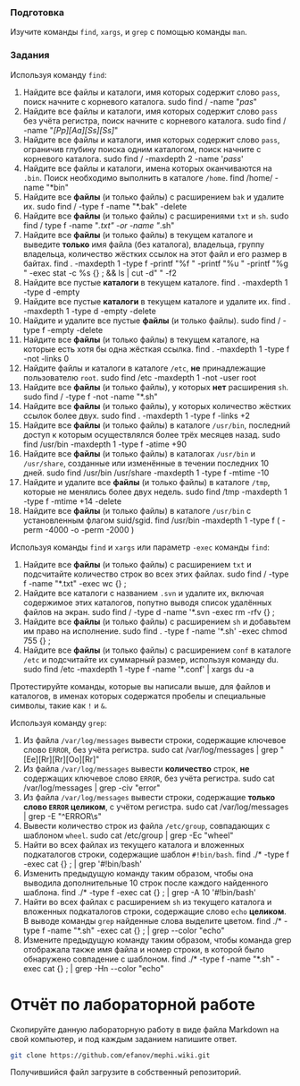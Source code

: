 ### Подготовка

Изучите команды `find`, `xargs`, и `grep` с помощью команды `man`.

### Задания

Используя команду `find`:

1. Найдите все файлы и каталоги, имя которых содержит слово `pass`, поиск начните с корневого каталога.
sudo find / -name "*pas*"
1. Найдите все файлы и каталоги, имя которых содержит слово `pass` без учёта регистра, поиск начните с корневого каталога.
sudo find / -name "*[Pp][Aa][Ss][Ss]*"
1. Найдите все файлы и каталоги, имя которых содержит слово `pass`, ограничив глубину поиска одним каталогом, поиск начните с корневого каталога.
sudo find / -maxdepth 2 -name '*pass*'
1. Найдите все файлы и каталоги, имена которых оканчиваются на `.bin`. Поиск необходимо выполнить в каталоге `/home`.
find /home/ -name "*bin"
1. Найдите все **файлы** (и только файлы) с расширением `bak` и удалите их.
sudo find / -type f -name "*.bak" -delete
1. Найдите все **файлы** (и только файлы) с расширениями `txt` и `sh`.
sudo find / type f -name "*.txt" -or -name "*.sh"
1. Найдите все **файлы** (и только файлы) в текущем каталоге и выведите **только** имя файла (без каталога), владельца, группу владельца, количество жёстких ссылок на этот файл и его размер в байтах.
find . -maxdepth 1 -type f -printf "%f " -printf "%u " -printf "%g " -exec stat -c %s {} \; && ls | cut -d" " -f2
1. Найдите все пустые **каталоги** в текущем каталоге.
find . -maxdepth 1 -type d -empty
1. Найдите все пустые **каталоги** в текущем каталоге и удалите их.
find . -maxdepth 1 -type d -empty -delete
1. Найдите и удалите все пустые **файлы** (и только файлы).
sudo find / -type f -empty -delete
1. Найдите все **файлы** (и только файлы) в текущем каталоге, на которые есть хотя бы одна жёсткая ссылка.
find . -maxdepth 1 -type f -not -links 0
1. Найдите файлы и каталоги в каталоге `/etc`, **не** принадлежащие пользователю `root`.
sudo find /etc -maxdepth 1 -not -user root
1. Найдите все **файлы** (и только файлы), у которых **нет** расширения `sh`.
sudo find / -type f -not -name "*.sh"
1. Найдите все **файлы** (и только файлы), у которых количество жёстких ссылок более двух.
sudo find . -maxdepth 1 -type f -links +2
1. Найдите все **файлы** (и только файлы) в каталоге `/usr/bin`, последний доступ к которым осуществлялся более трёх месяцев назад.
sudo find /usr/bin -maxdepth 1 -type f -atime +90
1. Найдите все **файлы** (и только файлы) в каталогах `/usr/bin` и `/usr/share`, созданные или изменённые в течении последних 10 дней.
sudo find /usr/bin /usr/share -maxdepth 1 -type f -mtime -10
1. Найдите и удалите все **файлы** (и только файлы) в каталоге `/tmp`, которые не менялись более двух недель.
sudo find /tmp -maxdepth 1 -type f -mtime +14 -delete
1. Найдите все **файлы** (и только файлы) в каталоге `/usr/bin` с установленным флагом suid/sgid.
find /usr/bin -maxdepth 1 -type f \( -perm -4000 -o -perm -2000 \)

Используя команды `find` и `xargs` или параметр `-exec` команды `find`:

1. Найдите все **файлы** (и только файлы) с расширением `txt` и подсчитайте количество строк во всех этих файлах.
sudo find / -type f -name "*.txt" -exec wc {} \;
1. Найдите все каталоги с названием `.svn` и удалите их, включая содержимое этих каталогов, попутно выводя список удалённых файлов на экран.
sudo find / -type d -name '*.svn -exec rm -rfv {} \;
1. Найдите все **файлы** (и только файлы) с расширением `sh` и добавьтем им право на исполнение.
sudo find . -type f -name '*.sh' -exec chmod 755 {} \;
1. Найдите все **файлы** (и только файлы) с расширением `conf` в каталоге `/etc` и подсчитайте их суммарный размер, используя команду du.
sudo find /etc -maxdepth 1 -type f -name '*.conf' | xargs du -a

Протестируйте команды, которые вы написали выше, для файлов и каталогов, в именах которых содержатся пробелы и специальные символы, такие как `!` и `&`.

Используя команду `grep`:

1. Из файла `/var/log/messages` вывести строки, содержащие ключевое слово `ERROR`, без учёта регистра.
sudo cat /var/log/messages | grep "[Ee][Rr][Rr][Oo][Rr]"
1. Из файла `/var/log/messages` вывести **количество** строк, **не** содержащих ключевое слово `ERROR`, без учёта регистра.
sudo cat /var/log/messages | grep -civ "error"
1. Из файла `/var/log/messages` вывести строки, содержащие **только слово `ERROR` целиком**, с учётом регистра.
sudo cat /var/log/messages | grep -E "^ERROR\s"
1. Вывести количество строк из файла `/etc/group`, совпадающих с шаблоном `wheel`.
sudo cat /etc/group | grep -Ec "wheel"
1. Найти во всех файлах из текущего каталога и вложенных подкаталогов строки, содержащие шаблон `#!bin/bash`.
find ./* -type f -exec cat {} \; | grep '#!bin/bash'
1. Изменить предыдущую команду таким образом, чтобы она выводила дополнительные 10 строк после каждого найденного шаблона.
find ./* -type f -exec cat {} \; | grep -A 10 '#!bin/bash'
1. Найти во всех файлах с расширением `sh` из текущего каталога и вложенных подкаталогов строки, содержащие слово `echo` **целиком**. В выводе команды `grep` найденные слова выделите цветом.
find ./* -type f -name "*.sh" -exec cat {} \; | grep --color "echo"
1. Измените предыдущую команду таким образом, чтобы команда grep отображала также имя файла и номер строки, в которой было обнаружено совпадение с шаблоном.
find ./* -type f -name "*.sh" -exec cat {} \; | grep -Hn --color "echo"

# Отчёт по лабораторной работе

Скопируйте данную лабораторную работу в виде файла Markdown на свой компьютер, и под каждым заданием напишите ответ.

```sh
git clone https://github.com/efanov/mephi.wiki.git
```

Получившийся файл загрузите в собственный репозиторий.
